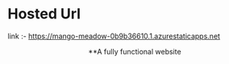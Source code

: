# Hosted Url

 link :- https://mango-meadow-0b9b36610.1.azurestaticapps.net
<p align="center">
**A fully functional website
</p>
